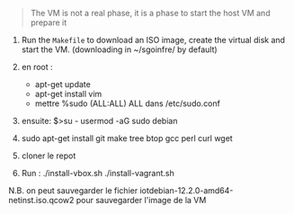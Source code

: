 > The VM is not a real phase, it is a phase to start the host VM and prepare it

1. Run the `Makefile` to download an ISO image, create the virtual disk and start the VM. (downloading in ~/sgoinfre/ by default)

2. en root : 
    - apt-get update
    - apt-get install vim
    - mettre %sudo (ALL:ALL) ALL
    dans /etc/sudo.conf
3. ensuite:
    $>su -
    usermod -aG sudo debian
4. 
    sudo apt-get install git make tree btop gcc perl curl wget

5. cloner le repot

6. Run :
    ./install-vbox.sh
    ./install-vagrant.sh

N.B. on peut sauvegarder le fichier iotdebian-12.2.0-amd64-netinst.iso.qcow2
pour sauvegarder l'image de la VM